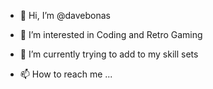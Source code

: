 - 👋 Hi, I’m @davebonas
- 👀 I’m interested in Coding and Retro Gaming
- 🌱 I’m currently trying to add to my skill sets

- 📫 How to reach me ...

<!---
davebonas/davebonas is a ✨ special ✨ repository because its `README.md` (this file) appears on your GitHub profile.
You can click the Preview link to take a look at your changes.
--->
